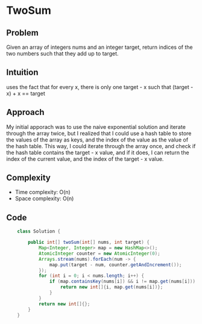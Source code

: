 # TwoSum
## Problem
Given an array of integers nums and an integer target, return indices of the two numbers such that they add up to target.

## Intuition
uses the fact that for every x, there is only one target - x such that (target - x) + x == target

## Approach
My initial apporach was to use the naive exponential solution and iterate through the array twice, but I realized that I could use a hash table to store the values of the array as keys, and the index of the value as the value of the hash table. This way, I could iterate through the array once, and check if the hash table contains the target - x value, and if it does, I can return the index of the current value, and the index of the target - x value.
## Complexity
- Time complexity: O(n)
- Space complexity: O(n)

## Code
```java
    class Solution {

        public int[] twoSum(int[] nums, int target) {
            Map<Integer, Integer> map = new HashMap<>();
            AtomicInteger counter = new AtomicInteger(0);
            Arrays.stream(nums).forEach(num -> {
                map.put(target - num, counter.getAndIncrement());
            });
            for (int i = 0; i < nums.length; i++) {
                if (map.containsKey(nums[i]) && i != map.get(nums[i])) {
                    return new int[]{i, map.get(nums[i])};
                }
            }
            return new int[]{};
        }
    }
```